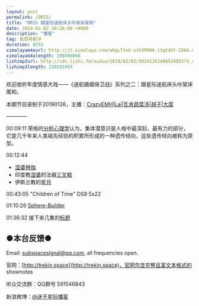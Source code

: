 ```yaml
---
layout: post
permalink: /DR15/
title: "DR15 跟星际迷航床头吵架床尾和"
date: 2019-02-02 10:26:00 +0800
description: "播客"
tag: 发现号剧评
duration: 8253
ximalayam4aurl: http://jt.ximalaya.com/wKgLf1xU-vih3PKHA_t3qtd2t-I884.m4a?channel=rss&amp;album_id=3135361&amp;track_id=157572041&amp;uid=6418191&amp;jt=http://audio.xmcdn.com/group55/M02/6D/65/wKgLf1xU-vih3PKHA_t3qtd2t-I884.m4a
ximalayam4alength: 198096068
lizhimp3url: http://cdn.lizhi.fm/audio/2019/02/02/5024226340053485574_ud.mp3
lizhimp3length: 330191959
---   
```


欢迎收听年度情感大戏——《迷航婚姻保卫战》系列之二：跟星际迷航床头吵架床尾和。

本期节目录制于20190126，主播：[CrazyEMH](mailto:emh@trekin.space)\|[Lai](http://weibo.com/daishengniao)\|[瓦肯蔬菜汤](http://weibo.com/u/5013547255)\|[胡子](https://weibo.com/p/1005051764117203)\|[大腐](https://weibo.com/u/5113590549)

————

00:09:11 荣格的[分析心理学](https://zh.wikipedia.org/wiki/%E5%88%86%E6%9E%90%E5%BF%83%E7%90%86%E5%AD%A6)认为，集体潜意识是人格中最深刻、最有力的部分，它是几千年来人类祖先经验的积累所形成的一种遗传倾向，这些遗传倾向被称为原型。

00:12:44

- [湿婆林伽](https://zh.wikipedia.org/wiki/%E6%9E%97%E4%BC%BD)
- 印度教[湿婆](https://zh.wikipedia.org/wiki/%E6%B9%BF%E5%A9%86)的法器[三叉戟](https://zh.wikipedia.org/wiki/%E4%B8%89%E5%8F%89%E6%88%9F)
- 伊斯兰教的[星月](https://zh.wikipedia.org/wiki/%E6%98%9F%E6%9C%88)

00:43:05 &quot;Children of Time&quot; DS9 5x22

01:10:26 [Sphere-Builder](https://memory-alpha.fandom.com/wiki/Sphere-Builder)

01:36:32 接下来几集的[标题](https://memory-alpha.fandom.com/wiki/DIS_Season_2)

## ●本台反馈●

Email: [subspacesignal@qq.com](mailto:subspacesignal@qq.com), all frequencies open.

官网：[http://trekin.space](http://trekin.space)，官网包含完整且富文本格式的 shownotes

听众交流群：QQ群号 591546843

新浪微博：[@迷于星际播客](http://weibo.com/lostinst)
